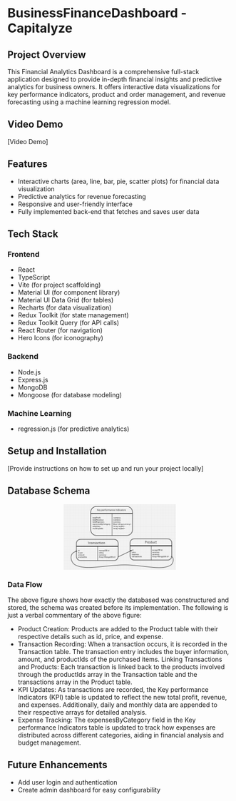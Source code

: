 # BusinessFinanceDashboard - Capitalyze

## Project Overview
This Financial Analytics Dashboard is a comprehensive full-stack application designed to provide in-depth financial insights and predictive analytics for business owners. It offers interactive data visualizations for key performance indicators, product and order management, and revenue forecasting using a machine learning regression model.

## Video Demo
[Video Demo]

## Features
- Interactive charts (area, line, bar, pie, scatter plots) for financial data visualization
- Predictive analytics for revenue forecasting
- Responsive and user-friendly interface
- Fully implemented back-end that fetches and saves user data

## Tech Stack
### Frontend
- React
- TypeScript
- Vite (for project scaffolding)
- Material UI (for component library)
- Material UI Data Grid (for tables)
- Recharts (for data visualization)
- Redux Toolkit (for state management)
- Redux Toolkit Query (for API calls)
- React Router (for navigation)
- Hero Icons (for iconography)

### Backend
- Node.js
- Express.js
- MongoDB
- Mongoose (for database modeling)

### Machine Learning
- regression.js (for predictive analytics)

## Setup and Installation
[Provide instructions on how to set up and run your project locally]

## Database Schema
<img src="Project_Data_Model.png" alt="Data Model for Project" style="display: block; margin: 0 auto; width: 50%;"/>


### Data Flow
The above figure shows how exactly the databased was constructured and stored, the schema was created before its implementation. The following is just a verbal commentary of the above figure: 

- Product Creation: Products are added to the Product table with their respective details such as id, price, and expense.
- Transaction Recording: When a transaction occurs, it is recorded in the Transaction table. The transaction entry includes the buyer information, amount, and productIds of the purchased items.
Linking Transactions and Products: Each transaction is linked back to the products involved through the productIds array in the Transaction table and the transactions array in the Product table.
- KPI Updates: As transactions are recorded, the Key performance Indicators (KPI) table is updated to reflect the new total profit, revenue, and expenses. Additionally, daily and monthly data are appended to their respective arrays for detailed analysis.
- Expense Tracking: The expensesByCategory field in the Key performance Indicators table is updated to track how expenses are distributed across different categories, aiding in financial analysis and budget management.

## Future Enhancements
- Add user login and authentication
- Create admin dashboard for easy configurability
